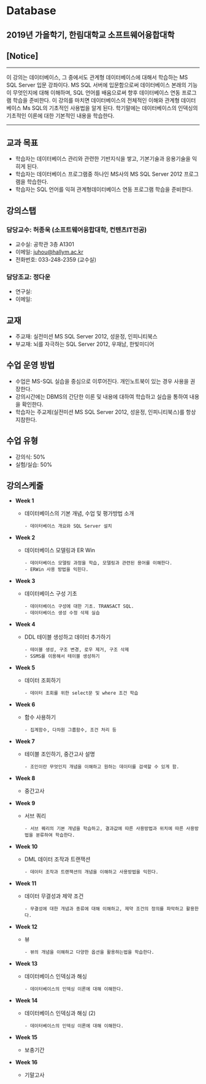 # Database 
## 2019년 가을학기, 한림대학교 소프트웨어융합대학 

## [Notice] 

*  *  *
이 강의는 데이터베이스, 그 중에서도 관계형 데이터베이스에 대해서 학습하는 MS SQL Server 입문 강좌이다. MS SQL 서버에 입문함으로써 데이터베이스 본래의 기능이 무엇인지에 대해 이해하며, SQL 언어를 배움으로써 향후 데이터베이스 연동 프로그램 학습을 준비한다. 이 강의를 마치면 데이터베이스의 전체적인 이해와 관계형 데이터베이스 Ms SQL의 기초적인 사용법을 알게 된다. 학기말에는 데이터베이스의 인덱싱의 기초적인 이론에 대한 기본적인 내용을 학습한다. 
*  *  *

## 교과 목표
- 학습자는 데이터베이스 관리와 관련한 기반지식을 쌓고, 기본기술과 응용기술을 익히게 된다.
- 학습자는 데이터베이스 프로그램중 하나인 MS사의 MS SQL Server 2012 프로그램을 학습한다.
- 학습자는 SQL 언어를 익혀 관계형데이터베이스 연동 프로그램 학습을 준비한다.  


## 강의스탭
### 담당교수: 허종욱    (소프트웨어융합대학, 컨텐츠IT전공)
   - 교수실: 공학관 3층 A1301  
   - 이메일: juhou@hallym.ac.kr
   - 전화번호: 033-248-2359 (교수실)

### 담당조교: 정다운
   - 연구실: 
   - 이메일: 


## 교재
   - 주교재: 실전미션 MS SQL Server 2012, 성윤정, 인피니티북스
  - 부교재: 뇌를 자극하는 SQL Server 2012, 우재남, 한빛미디어

   
## 수업 운영 방법
- 수업은 MS-SQL 실습을 중심으로 이루어진다. 개인노트북이 있는 경우 사용을 권장한다. 
- 강의시간에는 DBMS의 간단한 이론 및 내용에 대하여 학습하고 실습을 통하여 내용을 확인한다. 
- 학습자는 주교제(실전미션 MS SQL Server 2012, 성윤정, 인피니티북스)를 항상 지참한다.  

   
## 수업 유형
   - 강의식: 50%
   - 실험/실습: 50%


## 강의스케줄
   - **Week 1**
     - 데이터베이스의 기본 개념, 수업 및 평가방법 소개
       ```
       - 데이터베이스 개요와 SQL Server 설치
       ```
         
   - **Week 2**
     - 데이터베이스 모델링과 ER Win
       ```
       - 데이터베이스 모델링 과정을 학습, 모델링과 관련된 용어를 이해한다. 
       - ERWin 사용 방법을 익힌다.
       ```
         
   - **Week 3**
     - 데이터베이스 구성 기초
       ```
       - 데이터베이스 구성에 대한 기초. TRANSACT SQL.
       - 데이터베이스 생성 수정 삭제 실습
       ```
   
   - **Week 4**
     - DDL 테이블 생성하고 데이터 추가하기

       ```
       - 테이블 생성, 구조 변경, 로우 제거, 구조 삭제
       - SSMS를 이용해서 테이블 생성하기
       ```
     
   - **Week 5**
     - 데이터 조회하기

       ```
       - 데이터 조회를 위한 select문 및 where 조건 학습
       ```
   
   - **Week 6**
     - 함수 사용하기
       ```
       - 집계함수, 다차원 그룹함수, 조건 처리 등
       ```
   
   - **Week 7**
     - 테이블 조인하기, 중간고사 설명
       ```
       - 조인이란 무엇인지 개념을 이해하고 원하는 데이터를 검색할 수 있게 함.
       ```
   
   - **Week 8**
     - 중간고사
   
   - **Week 9**
     - 서브 쿼리
       ```
       - 서브 퀘리의 기본 개념을 학습하고, 결과값에 따른 사용방법과 위치에 따른 사용방법을 분류하여 학습한다.
       ```
   
   - **Week 10**
     - DML 데이터 조작과 트랜잭션
       ```
       - 데이터 조작과 트랜잭션의 개념을 이해하고 사용방법을 익힌다.
       ```
       
   - **Week 11**
     - 데이터 무결성과 제약 조건
       ```
       - 무결성에 대한 개념과 종류에 대해 이해하고, 제약 조건의 정의를 파악하고 활용한다.
       ```
       
   - **Week 12**
     - 뷰
       ```
       - 뷰의 개념을 이해하고 다양한 옵션을 활용하는법을 학습한다.
       ```
   
   - **Week 13**
     - 데이터베이스 인덱싱과 해싱
       ```
       - 데이터베이스의 인덱싱 이론에 대해 이해한다.
       ```
   
   - **Week 14**
     - 데이터베이스 인덱싱과 해싱 (2)
       ```
       - 데이터베이스의 인덱싱 이론에 대해 이해한다.
       ```
     
   - **Week 15**
     - 보충기간
     
   - **Week 16**
     - 기말고사
